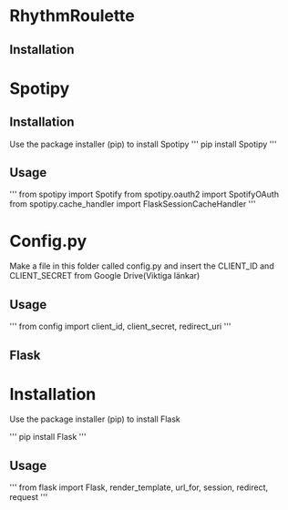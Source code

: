 # RhythmRoulette
## Installation 

# Spotipy

## Installation

Use the package installer (pip) to install Spotipy
'''
pip install Spotipy
'''

## Usage 
'''
from spotipy import Spotify
from spotipy.oauth2 import SpotifyOAuth 
from spotipy.cache_handler import FlaskSessionCacheHandler
'''

# Config.py
Make a file in this folder called config.py and insert the CLIENT_ID and CLIENT_SECRET from Google Drive(Viktiga länkar)

## Usage
'''
from config import client_id, client_secret, redirect_uri
'''

## Flask
# Installation

Use the package installer (pip) to install Flask

'''
pip install Flask
'''

## Usage
'''
from flask import Flask, render_template, url_for, session, redirect, request
'''